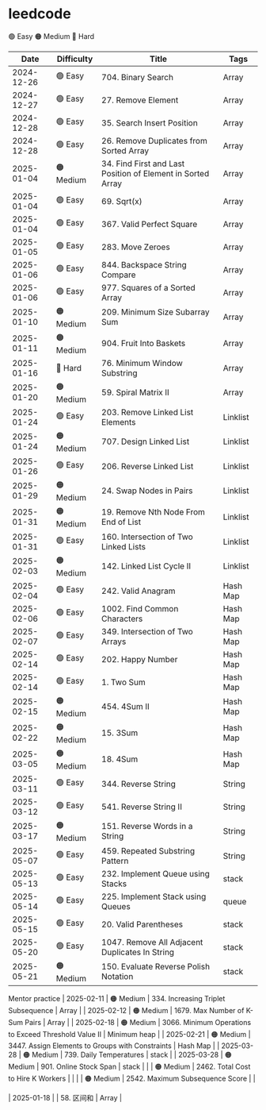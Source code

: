 # leedcode

🟢 Easy 
🟠 Medium
🔴 Hard

| Date       | Difficulty   | Title                                                         | Tags          |
| ---------- | ------------ | ------------------------------------------------------------- | ------------- |
| 2024-12-26 | 🟢 Easy      | 704. Binary Search                                            | Array         |
| 2024-12-27 | 🟢 Easy      | 27. Remove Element                                            | Array         |
| 2024-12-28 | 🟢 Easy      | 35. Search Insert Position                                    | Array         |
| 2024-12-28 | 🟢 Easy      | 26. Remove Duplicates from Sorted Array                       | Array         |
| 2025-01-04 | 🟠 Medium    | 34. Find First and Last Position of Element in Sorted Array   | Array         |
| 2025-01-04 | 🟢 Easy      | 69. Sqrt(x)                                                   | Array         |
| 2025-01-04 | 🟢 Easy      | 367. Valid Perfect Square                                     | Array         |
| 2025-01-05 | 🟢 Easy      | 283. Move Zeroes                                              | Array         |
| 2025-01-06 | 🟢 Easy      | 844. Backspace String Compare                                 | Array         |
| 2025-01-06 | 🟢 Easy      | 977. Squares of a Sorted Array                                | Array         |
| 2025-01-10 | 🟠 Medium    | 209. Minimum Size Subarray Sum                                | Array         |
| 2025-01-11 | 🟠 Medium    | 904. Fruit Into Baskets                                       | Array         |
| 2025-01-16 | 🔴 Hard      | 76. Minimum Window Substring                                  | Array         |
| 2025-01-20 | 🟠 Medium    | 59. Spiral Matrix II                                          | Array         |
| 2025-01-24 | 🟢 Easy      | 203. Remove Linked List Elements                              | Linklist      |
| 2025-01-24 | 🟠 Medium    | 707. Design Linked List                                       | Linklist      |
| 2025-01-26 | 🟢 Easy      | 206. Reverse Linked List                                      | Linklist      |
| 2025-01-29 | 🟠 Medium    | 24. Swap Nodes in Pairs                                       | Linklist      |
| 2025-01-31 | 🟠 Medium    | 19. Remove Nth Node From End of List                          | Linklist      |
| 2025-01-31 | 🟢 Easy      | 160. Intersection of Two Linked Lists                         | Linklist      |
| 2025-02-03 | 🟠 Medium    | 142. Linked List Cycle II                                     | Linklist      |
| 2025-02-04 | 🟢 Easy      | 242. Valid Anagram                                            | Hash Map      |
| 2025-02-06 | 🟢 Easy      | 1002. Find Common Characters                                  | Hash Map      |
| 2025-02-07 | 🟢 Easy      | 349. Intersection of Two Arrays                               | Hash Map      |
| 2025-02-14 | 🟢 Easy      | 202. Happy Number                                             | Hash Map      |
| 2025-02-14 | 🟢 Easy      | 1. Two Sum                                                    | Hash Map      |
| 2025-02-15 | 🟠 Medium    | 454. 4Sum II                                                  | Hash Map      |
| 2025-02-22 | 🟠 Medium    | 15. 3Sum                                                      | Hash Map      |
| 2025-03-05 | 🟠 Medium    | 18. 4Sum                                                      | Hash Map      |
| 2025-03-11 | 🟢 Easy      | 344. Reverse String                                           | String        |
| 2025-03-12 | 🟢 Easy      | 541. Reverse String II                                        | String        |
| 2025-03-17 | 🟠 Medium    | 151. Reverse Words in a String                                | String        |
| 2025-05-07 | 🟢 Easy      | 459. Repeated Substring Pattern                               | String        |
| 2025-05-13 | 🟢 Easy      | 232. Implement Queue using Stacks                             | stack         |
| 2025-05-14 | 🟢 Easy      | 225. Implement Stack using Queues                             | queue         |
| 2025-05-15 | 🟢 Easy      | 20. Valid Parentheses                                         | stack         |
| 2025-05-20 | 🟢 Easy      | 1047. Remove All Adjacent Duplicates In String                | stack         |
| 2025-05-21 | 🟠 Medium    | 150. Evaluate Reverse Polish Notation                         | stack         |

Mentor practice
| 2025-02-11 | 🟠 Medium    | 334. Increasing Triplet Subsequence                           | Array         |
| 2025-02-12 | 🟠 Medium    | 1679. Max Number of K-Sum Pairs                               | Array         |
| 2025-02-18 | 🟠 Medium    | 3066. Minimum Operations to Exceed Threshold Value II         | Minimum heap  |
| 2025-02-21 | 🟠 Medium    | 3447. Assign Elements to Groups with Constraints              | Hash Map      |
| 2025-03-28 | 🟠 Medium    | 739. Daily Temperatures                                       | stack         |
| 2025-03-28 | 🟠 Medium    | 901. Online Stock Span                                        | stack         |
|            | 🟠 Medium    | 2462. Total Cost to Hire K Workers                            |               |
|            | 🟠 Medium    | 2542. Maximum Subsequence Score                               |               |

| 2025-01-18 |              | 58. 区间和                                                     | Array         |